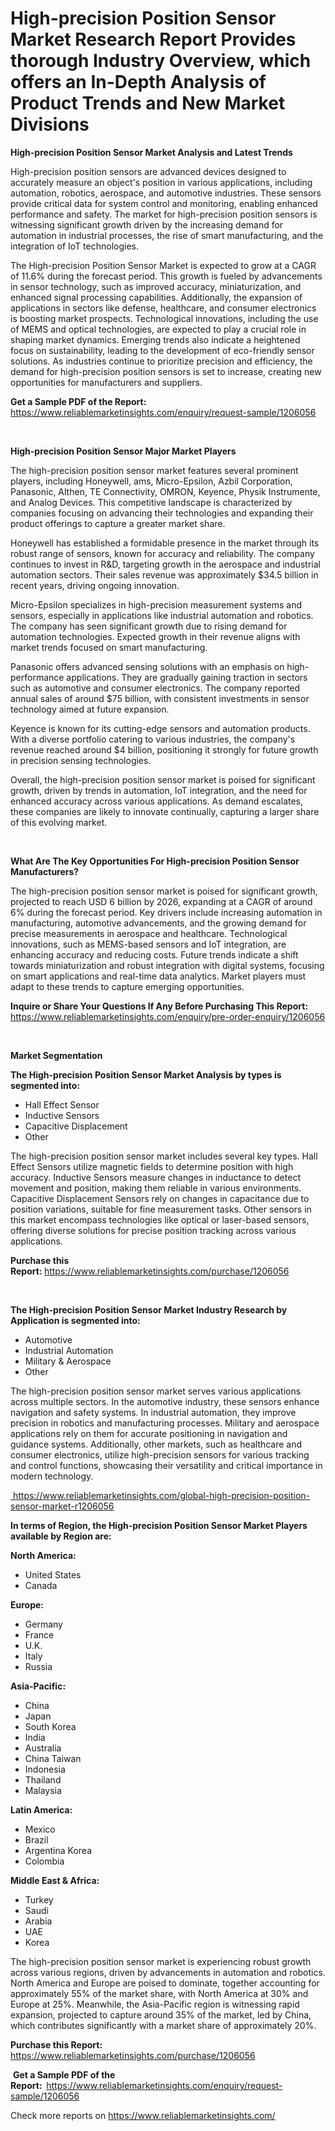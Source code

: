 <p><h1>High-precision Position Sensor Market Research Report Provides thorough Industry Overview, which offers an In-Depth Analysis of Product Trends and New Market Divisions</h1></p><p><strong>High-precision Position Sensor Market Analysis and Latest Trends</strong></p>
<p><p>High-precision position sensors are advanced devices designed to accurately measure an object's position in various applications, including automation, robotics, aerospace, and automotive industries. These sensors provide critical data for system control and monitoring, enabling enhanced performance and safety. The market for high-precision position sensors is witnessing significant growth driven by the increasing demand for automation in industrial processes, the rise of smart manufacturing, and the integration of IoT technologies.</p><p>The High-precision Position Sensor Market is expected to grow at a CAGR of 11.6% during the forecast period. This growth is fueled by advancements in sensor technology, such as improved accuracy, miniaturization, and enhanced signal processing capabilities. Additionally, the expansion of applications in sectors like defense, healthcare, and consumer electronics is boosting market prospects. Technological innovations, including the use of MEMS and optical technologies, are expected to play a crucial role in shaping market dynamics. Emerging trends also indicate a heightened focus on sustainability, leading to the development of eco-friendly sensor solutions. As industries continue to prioritize precision and efficiency, the demand for high-precision position sensors is set to increase, creating new opportunities for manufacturers and suppliers.</p></p>
<p><strong>Get a Sample PDF of the Report:&nbsp;</strong> <a href="https://www.reliablemarketinsights.com/enquiry/request-sample/1206056?utm_campaign=2395&utm_medium=2&utm_source=Github&utm_content=ia&utm_term=13022025&utm_id=high-precision-position-sensor">https://www.reliablemarketinsights.com/enquiry/request-sample/1206056</a></p>
<p>&nbsp;</p>
<p><strong>High-precision Position Sensor Major Market Players</strong></p>
<p><p>The high-precision position sensor market features several prominent players, including Honeywell, ams, Micro-Epsilon, Azbil Corporation, Panasonic, Althen, TE Connectivity, OMRON, Keyence, Physik Instrumente, and Analog Devices. This competitive landscape is characterized by companies focusing on advancing their technologies and expanding their product offerings to capture a greater market share.</p><p>Honeywell has established a formidable presence in the market through its robust range of sensors, known for accuracy and reliability. The company continues to invest in R&D, targeting growth in the aerospace and industrial automation sectors. Their sales revenue was approximately $34.5 billion in recent years, driving ongoing innovation.</p><p>Micro-Epsilon specializes in high-precision measurement systems and sensors, especially in applications like industrial automation and robotics. The company has seen significant growth due to rising demand for automation technologies. Expected growth in their revenue aligns with market trends focused on smart manufacturing.</p><p>Panasonic offers advanced sensing solutions with an emphasis on high-performance applications. They are gradually gaining traction in sectors such as automotive and consumer electronics. The company reported annual sales of around $75 billion, with consistent investments in sensor technology aimed at future expansion.</p><p>Keyence is known for its cutting-edge sensors and automation products. With a diverse portfolio catering to various industries, the company's revenue reached around $4 billion, positioning it strongly for future growth in precision sensing technologies.</p><p>Overall, the high-precision position sensor market is poised for significant growth, driven by trends in automation, IoT integration, and the need for enhanced accuracy across various applications. As demand escalates, these companies are likely to innovate continually, capturing a larger share of this evolving market.</p></p>
<p>&nbsp;</p>
<p><strong>What Are The Key Opportunities For High-precision Position Sensor Manufacturers?</strong></p>
<p><p>The high-precision position sensor market is poised for significant growth, projected to reach USD 6 billion by 2026, expanding at a CAGR of around 6% during the forecast period. Key drivers include increasing automation in manufacturing, automotive advancements, and the growing demand for precise measurements in aerospace and healthcare. Technological innovations, such as MEMS-based sensors and IoT integration, are enhancing accuracy and reducing costs. Future trends indicate a shift towards miniaturization and robust integration with digital systems, focusing on smart applications and real-time data analytics. Market players must adapt to these trends to capture emerging opportunities.</p></p>
<p><strong>Inquire or Share Your Questions If Any Before Purchasing This Report:</strong> <a href="https://www.reliablemarketinsights.com/enquiry/pre-order-enquiry/1206056?utm_campaign=2395&utm_medium=2&utm_source=Github&utm_content=ia&utm_term=13022025&utm_id=high-precision-position-sensor">https://www.reliablemarketinsights.com/enquiry/pre-order-enquiry/1206056</a></p>
<p>&nbsp;</p>
<p><strong>Market Segmentation</strong></p>
<p><strong>The High-precision Position Sensor Market Analysis by types is segmented into:</strong></p>
<p><ul><li>Hall Effect Sensor</li><li>Inductive Sensors</li><li>Capacitive Displacement</li><li>Other</li></ul></p>
<p><p>The high-precision position sensor market includes several key types. Hall Effect Sensors utilize magnetic fields to determine position with high accuracy. Inductive Sensors measure changes in inductance to detect movement and position, making them reliable in various environments. Capacitive Displacement Sensors rely on changes in capacitance due to position variations, suitable for fine measurement tasks. Other sensors in this market encompass technologies like optical or laser-based sensors, offering diverse solutions for precise position tracking across various applications.</p></p>
<p><strong>Purchase this Report:&nbsp;</strong><a href="https://www.reliablemarketinsights.com/purchase/1206056?utm_campaign=2395&utm_medium=2&utm_source=Github&utm_content=ia&utm_term=13022025&utm_id=high-precision-position-sensor">https://www.reliablemarketinsights.com/purchase/1206056</a></p>
<p>&nbsp;</p>
<p><strong>The High-precision Position Sensor Market Industry Research by Application is segmented into:</strong></p>
<p><ul><li>Automotive</li><li>Industrial Automation</li><li>Military & Aerospace</li><li>Other</li></ul></p>
<p><p>The high-precision position sensor market serves various applications across multiple sectors. In the automotive industry, these sensors enhance navigation and safety systems. In industrial automation, they improve precision in robotics and manufacturing processes. Military and aerospace applications rely on them for accurate positioning in navigation and guidance systems. Additionally, other markets, such as healthcare and consumer electronics, utilize high-precision sensors for various tracking and control functions, showcasing their versatility and critical importance in modern technology.</p></p>
<p><a href="https://www.reliablemarketinsights.com/global-high-precision-position-sensor-market-r1206056?utm_campaign=2395&utm_medium=2&utm_source=Github&utm_content=ia&utm_term=13022025&utm_id=high-precision-position-sensor">&nbsp;https://www.reliablemarketinsights.com/global-high-precision-position-sensor-market-r1206056</a></p>
<p><strong>In terms of Region, the High-precision Position Sensor Market Players available by Region are:</strong></p>
<p>
    <p> <strong> North America: </strong>
        <ul>
            <li>United States</li>
            <li>Canada</li>
        </ul>
        </p> 
    <p> <strong> Europe: </strong>
        <ul>
            <li>Germany</li>
            <li>France</li>
            <li>U.K.</li>
            <li>Italy</li>
            <li>Russia</li>
        </ul>
        </p> 
    <p> <strong> Asia-Pacific: </strong>
        <ul>
            <li>China</li>
            <li>Japan</li>
            <li>South Korea</li>
            <li>India</li>
            <li>Australia</li>
            <li>China Taiwan</li>
            <li>Indonesia</li>
            <li>Thailand</li>
            <li>Malaysia</li>
        </ul>
        </p> 
    <p> <strong> Latin America: </strong>
        <ul>
            <li>Mexico</li>
            <li>Brazil</li>
            <li>Argentina Korea</li>
            <li>Colombia</li>
        </ul>
        </p> 
    <p> <strong> Middle East & Africa: </strong>
        <ul>
            <li>Turkey</li>
            <li>Saudi</li>
            <li>Arabia</li>
            <li>UAE</li>
            <li>Korea</li>
        </ul>
    </p>
    </p>
<p><p>The high-precision position sensor market is experiencing robust growth across various regions, driven by advancements in automation and robotics. North America and Europe are poised to dominate, together accounting for approximately 55% of the market share, with North America at 30% and Europe at 25%. Meanwhile, the Asia-Pacific region is witnessing rapid expansion, projected to capture around 35% of the market, led by China, which contributes significantly with a market share of approximately 20%.</p></p>
<p><strong>Purchase this Report: </strong><a href="https://www.reliablemarketinsights.com/purchase/1206056?utm_campaign=2395&utm_medium=2&utm_source=Github&utm_content=ia&utm_term=13022025&utm_id=high-precision-position-sensor">https://www.reliablemarketinsights.com/purchase/1206056</a></p>
<p>&nbsp;<strong>Get a Sample PDF of the Report:&nbsp;&nbsp;</strong><a href="https://www.reliablemarketinsights.com/enquiry/request-sample/1206056?utm_campaign=2395&utm_medium=2&utm_source=Github&utm_content=ia&utm_term=13022025&utm_id=high-precision-position-sensor">https://www.reliablemarketinsights.com/enquiry/request-sample/1206056</a></p>
<p><strong></strong></p>
<p>Check more reports on <a href="https://www.reliablemarketinsights.com/?utm_campaign=2395&utm_medium=2&utm_source=Github&utm_content=ia&utm_term=13022025&utm_id=high-precision-position-sensor">https://www.reliablemarketinsights.com/</a></p>